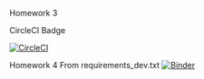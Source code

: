 Homework 3

CircleCI Badge

[![CircleCI](https://circleci.com/gh/SharafutdinovRuslan/Homework.svg?style=svg)](https://circleci.com/gh/SharafutdinovRuslan/Homework)

Homework 4
From requirements_dev.txt
[![Binder](https://mybinder.org/badge.svg)](https://mybinder.org/v2/gh/SharafutdinovRuslan/Homework/master?filepath=Ex_1.ipynb)
